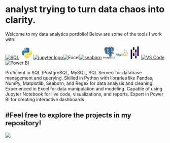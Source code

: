 # analyst trying to turn data chaos into clarity.

Welcome to my data analytics portfolio! Below are some of the tools I work with:

<p align="left">
  <a href="https://www.svgrepo.com/svg/331760/sql-database-generic" target="_blank" rel="noreferrer"><img src="https://www.svgrepo.com/show/331760/sql-database-generic.svg" alt="SQL" width="40" height="40"/></a>  <a href="https://www.python.org" target="_blank" rel="noreferrer"><img src="https://raw.githubusercontent.com/devicons/devicon/master/icons/python/python-original.svg" alt="python" width="40" height="40"/></a><a href="https://www.svgrepo.com/svg/373718/jupyter" target="_blank" rel="noreferrer"><img src="https://www.svgrepo.com/show/353949/jupyter.svg" height="45" alt="jupyter logo" /></a><img src="https://5.imimg.com/data5/KO/UM/GLADMIN-66275087/ms-excel-basic-computer-courses-500x500.png" alt="Excel" width="70" height="40"/><a href="https://seaborn.pydata.org/" target="_blank" rel="noreferrer"><img src="https://seaborn.pydata.org/_images/logo-mark-lightbg.svg" alt="seaborn" width="40" height="40"/></a>
  <a href="https://www.postgresql.org" target="_blank" rel="noreferrer"><img src="https://raw.githubusercontent.com/devicons/devicon/master/icons/postgresql/postgresql-original-wordmark.svg" alt="postgresql" width="40" height="40"/></a><a href="https://www.mysql.com/" target="_blank" rel="noreferrer"><img src="https://raw.githubusercontent.com/devicons/devicon/master/icons/mysql/mysql-original-wordmark.svg" alt="mysql" width="40" height="40"/></a><a href="https://pandas.pydata.org/" target="_blank" rel="noreferrer"><img src="https://raw.githubusercontent.com/devicons/devicon/2ae2a900d2f041da66e950e4d48052658d850630/icons/pandas/pandas-original.svg" alt="pandas" width="40" height="40"/></a><a href="https://code.visualstudio.com/" target="_blank" rel="noreferrer"><img src="https://upload.wikimedia.org/wikipedia/commons/thumb/9/9a/Visual_Studio_Code_1.35_icon.svg/2048px-Visual_Studio_Code_1.35_icon.svg.png" alt="VS Code" width="40" height="40"/></a><a href="https://powerbi.microsoft.com/" target="_blank" rel="noreferrer"><img src="https://logos-world.net/wp-content/uploads/2022/02/Microsoft-Power-BI-Symbol.png" alt="Power BI" width="80" height="40"/></a>
</p>

Proficient in SQL (PostgreSQL, MySQL, SQL Server) for database management and querying. Skilled in Python with libraries like Pandas, NumPy, Matplotlib, Seaborn, and Regex for data analysis and cleaning. Experienced in Excel for data manipulation and modeling. Capable of using Jupyter Notebook for live code, visualizations, and reports. Expert in Power BI for creating interactive dashboards</p>

#**Feel free to explore the projects in my repository!**
---
[![](https://visitcount.itsvg.in/api?id=shekharkram&icon=0&color=0)](https://visitcount.itsvg.in)
